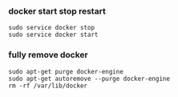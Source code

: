 ### docker start stop restart

```
sudo service docker stop
sudo service docker start
```

### fully remove docker
```
sudo apt-get purge docker-engine
sudo apt-get autoremove --purge docker-engine
rm -rf /var/lib/docker
```